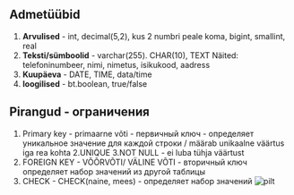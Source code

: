 ## Admetüübid
1. **Arvulised** - int, decimal(5,2), kus 2 numbri peale koma, bigint, smallint, real 
2. **Teksti/sümboolid** - varchar(255). CHAR(10), TEXT
Näited: telefoninumbeer, nimi, nimetus, isikukood, aadress
3. **Kuupäeva** - DATE, TIME, data/time
4. **loogilised** - bt.boolean, true/false


## Pirangud - ограничения 
1. Primary key - primaarne võti - первичный ключ - определяет уникальное значение для каждой строки / määrab unikaalne väärtus iga rea kohta
2.UNIQUE
3.NOT NULL - ei luba tühja väärtust
4. FOREIGN KEY - VÕÕRVÕTI/ VÄLINE VÕTI - вторичный ключ
определяет набор значений из другой таблицы
5. CHECK - CHECK(naine, mees) - определяет набор значений 
![pilt](https://github.com/user-attachments/assets/121e7114-9728-4ca6-b6fe-52bdc886035b)
